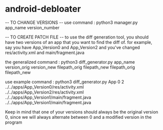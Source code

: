 # android-debloater

-- TO CHANGE VERSIONS --
use command : python3 manager.py app_name version_number

-- TO CREATE PATCH FILE --
to use the diff generation tool, you should have two versions of an app that you want to find the diff of. 
for example, say you have App_Version0 and App_Version2 and you've changed res/activity.xml and main/fragment.java

the generalized command :
python3 diff_generator.py app_name version_orig version_new filepath_orig filepath_new filepath_orig filepath_new

use example command : 
python3 diff_generator.py App 0 2 ../../apps/App_Version0/res/activity.xml ../../apps/App_Version2/res/activity.xml ../../apps/App_Version1/main/fragment.java ../../apps/App_Version1/main/fragment.java

Keep in mind that one of your versions should always be the original version 0, since we will always alternate between 0 and a modified version in the program
